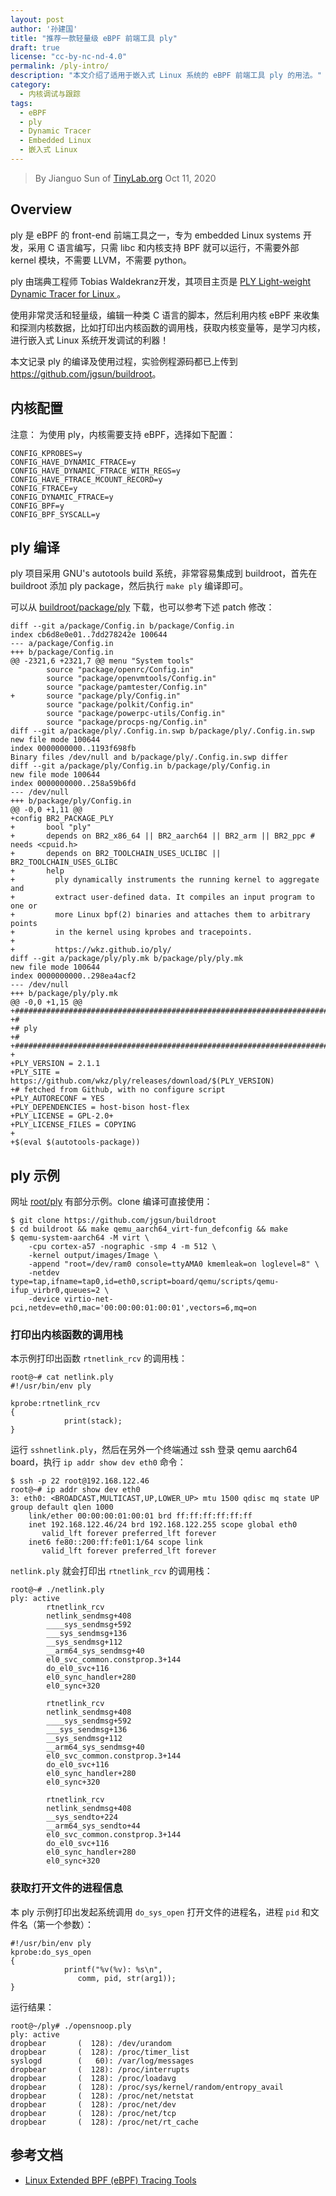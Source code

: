 ```yaml
---
layout: post
author: '孙建国'
title: "推荐一款轻量级 eBPF 前端工具 ply"
draft: true
license: "cc-by-nc-nd-4.0"
permalink: /ply-intro/
description: "本文介绍了适用于嵌入式 Linux 系统的 eBPF 前端工具 ply 的用法。"
category:
  - 内核调试与跟踪
tags:
  - eBPF
  - ply
  - Dynamic Tracer
  - Embedded Linux
  - 嵌入式 Linux
---
```


> By Jianguo Sun of [TinyLab.org][1]
> Oct 11, 2020

## Overview

ply 是 eBPF 的 front-end 前端工具之一，专为 embedded Linux systems 开发，采用 C 语言编写，只需 libc 和内核支持 BPF 就可以运行，不需要外部 kernel 模块，不需要 LLVM，不需要 python。

ply 由瑞典工程师 Tobias Waldekranz开发，其项目主页是 [PLY Light-weight Dynamic Tracer for Linux ](https://wkz.github.io/ply/)。

使用非常灵活和轻量级，编辑一种类 C 语言的脚本，然后利用内核 eBPF 来收集和探测内核数据，比如打印出内核函数的调用栈，获取内核变量等，是学习内核，进行嵌入式 Linux 系统开发调试的利器！

本文记录 ply 的编译及使用过程，实验例程源码都已上传到 <https://github.com/jgsun/buildroot>。

## 内核配置

注意： 为使用 ply，内核需要支持 eBPF，选择如下配置：

    CONFIG_KPROBES=y
    CONFIG_HAVE_DYNAMIC_FTRACE=y
    CONFIG_HAVE_DYNAMIC_FTRACE_WITH_REGS=y
    CONFIG_HAVE_FTRACE_MCOUNT_RECORD=y
    CONFIG_FTRACE=y
    CONFIG_DYNAMIC_FTRACE=y
    CONFIG_BPF=y
    CONFIG_BPF_SYSCALL=y


## ply 编译

ply 项目采用 GNU's autotools build 系统，非常容易集成到 buildroot，首先在 buildroot 添加 ply package，然后执行 `make ply` 编译即可。

可以从 [buildroot/package/ply](https://github.com/jgsun/buildroot/package/ply) 下载，也可以参考下述 patch 修改：

    diff --git a/package/Config.in b/package/Config.in
    index cb6d8e0e01..7dd278242e 100644
    --- a/package/Config.in
    +++ b/package/Config.in
    @@ -2321,6 +2321,7 @@ menu "System tools"
            source "package/openrc/Config.in"
            source "package/openvmtools/Config.in"
            source "package/pamtester/Config.in"
    +       source "package/ply/Config.in"
            source "package/polkit/Config.in"
            source "package/powerpc-utils/Config.in"
            source "package/procps-ng/Config.in"
    diff --git a/package/ply/.Config.in.swp b/package/ply/.Config.in.swp
    new file mode 100644
    index 0000000000..1193f698fb
    Binary files /dev/null and b/package/ply/.Config.in.swp differ
    diff --git a/package/ply/Config.in b/package/ply/Config.in
    new file mode 100644
    index 0000000000..258a59b6fd
    --- /dev/null
    +++ b/package/ply/Config.in
    @@ -0,0 +1,11 @@
    +config BR2_PACKAGE_PLY
    +       bool "ply"
    +       depends on BR2_x86_64 || BR2_aarch64 || BR2_arm || BR2_ppc # needs <cpuid.h>
    +       depends on BR2_TOOLCHAIN_USES_UCLIBC || BR2_TOOLCHAIN_USES_GLIBC
    +       help
    +         ply dynamically instruments the running kernel to aggregate and
    +         extract user-defined data. It compiles an input program to one or
    +         more Linux bpf(2) binaries and attaches them to arbitrary points
    +         in the kernel using kprobes and tracepoints.
    +
    +         https://wkz.github.io/ply/
    diff --git a/package/ply/ply.mk b/package/ply/ply.mk
    new file mode 100644
    index 0000000000..298ea4acf2
    --- /dev/null
    +++ b/package/ply/ply.mk
    @@ -0,0 +1,15 @@
    +################################################################################
    +#
    +# ply
    +#
    +################################################################################
    +
    +PLY_VERSION = 2.1.1
    +PLY_SITE = https://github.com/wkz/ply/releases/download/$(PLY_VERSION)
    +# fetched from Github, with no configure script
    +PLY_AUTORECONF = YES
    +PLY_DEPENDENCIES = host-bison host-flex
    +PLY_LICENSE = GPL-2.0+
    +PLY_LICENSE_FILES = COPYING
    +
    +$(eval $(autotools-package))

## ply 示例

网址 [root/ply](https://github.com/jgsun/buildroot/tree/master/board/qemu/common/target_skeleton_extras/root/ply) 有部分示例。clone 编译可直接使用：

    $ git clone https://github.com/jgsun/buildroot
    $ cd buildroot && make qemu_aarch64_virt-fun_defconfig && make
    $ qemu-system-aarch64 -M virt \
        -cpu cortex-a57 -nographic -smp 4 -m 512 \
        -kernel output/images/Image \
        -append "root=/dev/ram0 console=ttyAMA0 kmemleak=on loglevel=8" \
        -netdev type=tap,ifname=tap0,id=eth0,script=board/qemu/scripts/qemu-ifup_virbr0,queues=2 \
        -device virtio-net-pci,netdev=eth0,mac='00:00:00:01:00:01',vectors=6,mq=on

### 打印出内核函数的调用栈

本示例打印出函数 `rtnetlink_rcv` 的调用栈：

    root@~# cat netlink.ply
    #!/usr/bin/env ply

    kprobe:rtnetlink_rcv
    {
                print(stack);
    }

运行 `sshnetlink.ply`，然后在另外一个终端通过 ssh 登录 qemu aarch64 board，执行 `ip addr show dev eth0` 命令：


    $ ssh -p 22 root@192.168.122.46
    root@~# ip addr show dev eth0
    3: eth0: <BROADCAST,MULTICAST,UP,LOWER_UP> mtu 1500 qdisc mq state UP group default qlen 1000
        link/ether 00:00:00:01:00:01 brd ff:ff:ff:ff:ff:ff
        inet 192.168.122.46/24 brd 192.168.122.255 scope global eth0
           valid_lft forever preferred_lft forever
        inet6 fe80::200:ff:fe01:1/64 scope link
           valid_lft forever preferred_lft forever


`netlink.ply` 就会打印出 `rtnetlink_rcv` 的调用栈：

    root@~# ./netlink.ply
    ply: active
            rtnetlink_rcv
            netlink_sendmsg+408
            ____sys_sendmsg+592
            ___sys_sendmsg+136
            __sys_sendmsg+112
            __arm64_sys_sendmsg+40
            el0_svc_common.constprop.3+144
            do_el0_svc+116
            el0_sync_handler+280
            el0_sync+320

            rtnetlink_rcv
            netlink_sendmsg+408
            ____sys_sendmsg+592
            ___sys_sendmsg+136
            __sys_sendmsg+112
            __arm64_sys_sendmsg+40
            el0_svc_common.constprop.3+144
            do_el0_svc+116
            el0_sync_handler+280
            el0_sync+320

            rtnetlink_rcv
            netlink_sendmsg+408
            __sys_sendto+224
            __arm64_sys_sendto+44
            el0_svc_common.constprop.3+144
            do_el0_svc+116
            el0_sync_handler+280
            el0_sync+320

### 获取打开文件的进程信息

本 ply 示例打印出发起系统调用 `do_sys_open` 打开文件的进程名，进程 `pid` 和文件名（第一个参数）：

    #!/usr/bin/env ply
    kprobe:do_sys_open
    {
                printf("%v(%v): %s\n",
                   comm, pid, str(arg1));
    }

运行结果：

    root@~/ply# ./opensnoop.ply
    ply: active
    dropbear       (  128): /dev/urandom
    dropbear       (  128): /proc/timer_list
    syslogd        (   60): /var/log/messages
    dropbear       (  128): /proc/interrupts
    dropbear       (  128): /proc/loadavg
    dropbear       (  128): /proc/sys/kernel/random/entropy_avail
    dropbear       (  128): /proc/net/netstat
    dropbear       (  128): /proc/net/dev
    dropbear       (  128): /proc/net/tcp
    dropbear       (  128): /proc/net/rt_cache


## 参考文档

* [Linux Extended BPF (eBPF) Tracing Tools](http://www.brendangregg.com/ebpf.html#bcc)

[1]: http://tinylab.org
